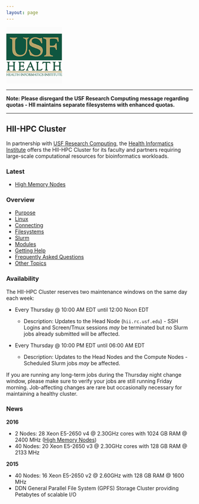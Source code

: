 ```yaml
---
layout: page
---
```


<img src="/images/usf-hii-logo.png" border="0" width="30%" height="30%" />
<br/>

---

**Note: Please disregard the USF Research Computing message regarding quotas - HII maintains separate filesystems with enhanced quotas.**

---

## HII-HPC Cluster

In partnership with [USF Research Computing](http://www.usf.edu/it/research-computing/),
the [Health Informatics Institute](http://www.hii.usf.edu)
offers the HII-HPC Cluster for its faculty and partners requiring
large-scale computational resources for bioinformatics workloads.

### Latest

- [High Memory Nodes](hii-hpc/himem-nodes.html)

### Overview

- [Purpose](hii-hpc/purpose.html)
- [Linux](hii-hpc/linux.html)
- [Connecting](hii-hpc/connect.html)
- [Filesystems](hii-hpc/filesystems.html)
- [Slurm](hii-hpc/slurm.html)
- [Modules](hii-hpc/modules.html)
- [Getting Help](hii-hpc/help.html)
- [Frequently Asked Questions](hii-hpc/faq.html)
- [Other Topics](hii-hpc/other.html)

### Availability

The HII-HPC Cluster reserves two maintenance windows on the same day each week:

- Every Thursday @ 10:00 AM EDT until 12:00 Noon EDT
  - Description: Updates to the Head Node (`hii.rc.usf.edu`) - SSH Logins and Screen/Tmux sessions
    _may_ be terminated but no Slurm jobs already submitted will be affected.

- Every Thursday @ 10:00 PM EDT until 06:00 AM EDT
  - Description: Updates to the Head Nodes and the Compute Nodes - Scheduled Slurm jobs _may_ be affected.

If you are running any long-term jobs during the Thursday night change window, please make sure to verify your
jobs are still running Friday morning. Job-affecting changes are rare but occasionally necessary for maintaining a healthy cluster.

### News

**2016**

- 2 Nodes: 28 Xeon E5-2650 v4 @ 2.30GHz cores with 1024 GB RAM @ 2400 MHz ([High Memory Nodes](hii-hpc/himem-nodes.html))
- 40 Nodes: 20 Xeon E5-2650 v3 @ 2.30GHz cores with 128 GB RAM @ 2133 MHz

**2015**

- 40 Nodes: 16 Xeon E5-2650 v2 @ 2.60GHz with 128 GB RAM @ 1600 MHz
- DDN General Parallel File System (GPFS) Storage Cluster providing Petabytes of scalable I/O

